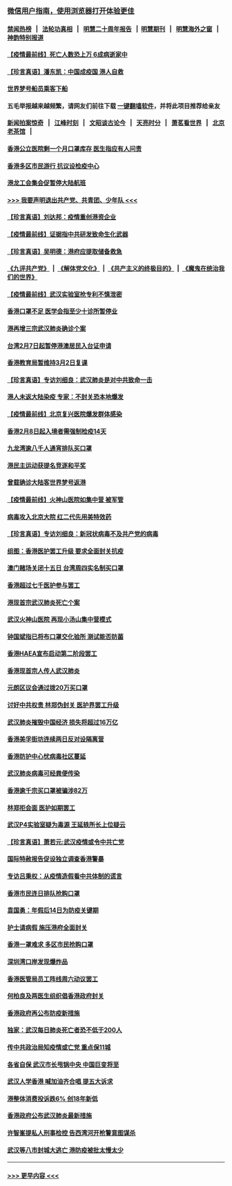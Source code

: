 ### [微信用户指南，使用浏览器打开体验更佳](https://github.com/gfw-breaker/banned-news1/blob/master/indexes/wechat-guide.md?t=0)
#### [禁闻热榜](热点新闻.md?t=0)  &nbsp;&nbsp;|&nbsp;&nbsp; [法轮功真相](https://github.com/gfw-breaker/truth/blob/master/README.md?t=0) &nbsp;&nbsp;|&nbsp;&nbsp; [明慧二十周年报告](https://github.com/gfw-breaker/mh-reports/blob/master/README.md?t=0) &nbsp;&nbsp;|&nbsp;&nbsp;[明慧期刊](https://github.com/gfw-breaker/mh-qikan) &nbsp;&nbsp;|&nbsp;&nbsp; [明慧海外之窗](https://github.com/gfw-breaker/mh-news/blob/master/README.md?t=0) &nbsp;&nbsp;|&nbsp;&nbsp; [神韵特别报道](https://github.com/gfw-breaker/mh-news/blob/master/shenyun.md?t=0)
#### [【疫情最前线】死亡人数恐上万 6成病逝家中](../pages/nsc415/n11856687.md?t=02110211) 
#### [【珍言真语】潘东凯：中国成疫国 港人自救](../pages/nsc415/n11856962.md?t=02110211) 
#### [世界梦号船员乘客下船](../pages/nsc415/n11856883.md?t=02110211) 
#### 五毛举报越来越频繁，请网友们前往下载 [一键翻墙软件](https://github.com/gfw-breaker/ssr-accounts)，并将此项目推荐给亲友
#### [新闻拍案惊奇](https://github.com/gfw-breaker/banned-news1/blob/master/pages/link4.md) &nbsp;&nbsp;|&nbsp;&nbsp; [江峰时刻](https://github.com/gfw-breaker/banned-news1/blob/master/pages/link4.md) &nbsp;&nbsp;|&nbsp;&nbsp; [文昭谈古论今](https://github.com/gfw-breaker/banned-news1/blob/master/pages/link4.md) &nbsp;&nbsp;|&nbsp;&nbsp; [天亮时分](https://github.com/gfw-breaker/banned-news1/blob/master/pages/link4.md) &nbsp;&nbsp;|&nbsp;&nbsp; [萧茗看世界](https://github.com/gfw-breaker/banned-news1/blob/master/pages/link4.md) &nbsp;&nbsp;|&nbsp;&nbsp; [北京老茶馆](https://github.com/gfw-breaker/banned-news1/blob/master/pages/link4.md) &nbsp;&nbsp;|&nbsp;&nbsp; 
#### [香港公立医院剩一个月口罩库存 医生指应有人问责](../pages/nsc415/n11856875.md?t=02110211) 
#### [香港多区市民游行 抗议设检疫中心](../pages/nsc415/n11856866.md?t=02110211) 
#### [港龙工会集会促暂停大陆航班](../pages/nsc415/n11856840.md?t=02110211) 
#### [>>> 我要声明退出共产党、共青团、少年队 <<<](https://github.com/begood0513/goodnews/blob/master/quit/letter.md) 
#### [【珍言真语】刘达邦：疫情重创港资企业](../pages/nsc415/n11854274.md?t=02110211) 
#### [【疫情最前线】证据指中共研发致命生化武器](../pages/nsc415/n11853087.md?t=02110211) 
#### [【珍言真语】吴明德：港府应提取储备救急](../pages/nsc415/n11852734.md?t=02110211) 
#### [《九评共产党》](https://github.com/begood0513/9ping.md/blob/master/README.md) &nbsp;|&nbsp; [《解体党文化》](../../../../jtdwh.md/blob/master/README.md)  &nbsp;|&nbsp; [《共产主义的终极目的》](../../../../gczydzjmd.md/blob/master/README.md) &nbsp;|&nbsp; [《魔鬼在统治我们的世界》](../../../../mgztzwmdsj.md/blob/master/README.md) 
#### [【疫情最前线】武汉实验室抢专利不慎泄密](../pages/nsc415/n11850310.md?t=02110211) 
#### [香港口罩不足 医学会指至少十诊所暂停业](../pages/nsc415/n11850301.md?t=02110211) 
#### [港再增三宗武汉肺炎确诊个案](../pages/nsc415/n11850328.md?t=02110211) 
#### [台湾2月7日起暂停港澳居民入台证申请](../pages/nsc415/n11850304.md?t=02110211) 
#### [香港教育局暂维持3月2日复课](../pages/nsc415/n11850260.md?t=02110211) 
#### [【珍言真语】专访刘细良：武汉肺炎是对中共致命一击](../pages/nsc415/n11849934.md?t=02110211) 
#### [港人未返大陆染疫 专家：不封关恐本地爆发](../pages/nsc415/n11848021.md?t=02110211) 
#### [【疫情最前线】北京复兴医院爆发群体感染](../pages/nsc415/n11847626.md?t=02110211) 
#### [香港2月8日起入境者需强制检疫14天](../pages/nsc415/n11847658.md?t=02110211) 
#### [九龙湾逾八千人通宵排队买口罩](../pages/nsc415/n11847647.md?t=02110211) 
#### [港民主运动获提名竞逐和平奖](../pages/nsc415/n11847633.md?t=02110211) 
#### [曾载确诊大陆客世界梦号返港](../pages/nsc415/n11847608.md?t=02110211) 
#### [【疫情最前线】火神山医院如集中营 被军管](../pages/nsc415/n11847524.md?t=02110211) 
#### [病毒攻入北京大院 红二代先用美特效药](../pages/nsc415/n11847427.md?t=02110211) 
#### [【珍言真语】专访刘细良：新冠状病毒不及共产党的病毒](../pages/nsc415/n11847164.md?t=02110211) 
#### [组图：香港医护罢工升级 要求全面封关抗疫](../pages/nsc415/n11844107.md?t=02110211) 
#### [澳门赌场关闭十五日 台湾周四实名制买口罩](../pages/nsc415/n11845083.md?t=02110211) 
#### [香港超过七千医护参与罢工](../pages/nsc415/n11845051.md?t=02110211) 
#### [港现首宗武汉肺炎死亡个案](../pages/nsc415/n11844998.md?t=02110211) 
#### [武汉火神山医院 再现小汤山集中营模式](../pages/nsc415/n11844763.md?t=02110211) 
#### [钟国斌指已将布口罩交化验所 测试能否防菌](../pages/nsc415/n11842783.md?t=02110211) 
#### [香港HAEA宣布启动第二阶段罢工](../pages/nsc415/n11842723.md?t=02110211) 
#### [香港现首宗人传人武汉肺炎](../pages/nsc415/n11842766.md?t=02110211) 
#### [元朗区议会通过拨20万买口罩](../pages/nsc415/n11842754.md?t=02110211) 
#### [讨好中共权贵 林郑伪封关 医护界罢工升级](../pages/nsc415/n11842359.md?t=02110211) 
#### [武汉肺炎摧毁中国经济 损失将超过16万亿](../pages/nsc415/n11839723.md?t=02110211) 
#### [香港美孚街坊连续两日反对设隔离营](../pages/nsc415/n11839962.md?t=02110211) 
#### [香港防护中心忧病毒社区蔓延](../pages/nsc415/n11839933.md?t=02110211) 
#### [武汉肺炎病毒可经粪便传染](../pages/nsc415/n11839939.md?t=02110211) 
#### [香港逾千宗买口罩被骗涉82万](../pages/nsc415/n11839914.md?t=02110211) 
#### [林郑拒会面 医护如期罢工](../pages/nsc415/n11839892.md?t=02110211) 
#### [武汉P4实验室疑为毒源 王延轶所长上位疑云](../pages/nsc415/n11835543.md?t=02110211) 
#### [【珍言真语】萧若元:武汉疫情或令中共亡党](../pages/nsc415/n11829394.md?t=02110211) 
#### [国际特赦报告促设独立调查香港警暴](../pages/nsc415/n11833845.md?t=02110211) 
#### [专访吕秉权：从疫情造假看中共体制的谎言](../pages/nsc415/n11833813.md?t=02110211) 
#### [香港市民连日排队抢购口罩](../pages/nsc415/n11833794.md?t=02110211) 
#### [袁国勇：年假后14日为防疫关键期](../pages/nsc415/n11831088.md?t=02110211) 
#### [护士请病假 施压港府全面封关](../pages/nsc415/n11831030.md?t=02110211) 
#### [香港一罩难求 多区市民抢购口罩](../pages/nsc415/n11831002.md?t=02110211) 
#### [深圳湾口岸发现爆炸品](../pages/nsc415/n11828802.md?t=02110211) 
#### [香港医管局员工阵线周六动议罢工](../pages/nsc415/n11828762.md?t=02110211) 
#### [何柏良及两医生组织倡香港政府封关](../pages/nsc415/n11828749.md?t=02110211) 
#### [香港政府再公布防疫新措施](../pages/nsc415/n11828716.md?t=02110211) 
#### [独家：武汉每日肺炎死亡者恐不低于200人](../pages/nsc415/n11828240.md?t=02110211) 
#### [传中共政治局知疫情或亡党 重点保11城](../pages/nsc415/n11828145.md?t=02110211) 
#### [各省自保 武汉市长甩锅中央 中国巨变将至](../pages/nsc415/n11828021.md?t=02110211) 
#### [武汉人学香港 喊加油齐合唱 提五大诉求](../pages/nsc415/n11827046.md?t=02110211) 
#### [港整体消费投诉跌6% 创18年新低](../pages/nsc415/n11817280.md?t=02110211) 
#### [香港政府公布武汉肺炎最新措施](../pages/nsc415/n11817152.md?t=02110211) 
#### [许智峯提私人刑事检控 告西湾河开枪警意图谋杀](../pages/nsc415/n11817132.md?t=02110211) 
#### [武汉等八市封城大逃亡 港防疫被批太慢太少](../pages/nsc415/n11817058.md?t=02110211) 

----
#### [ >>> 更早内容 <<< ](../indexes/nsc415-earlier.md)
